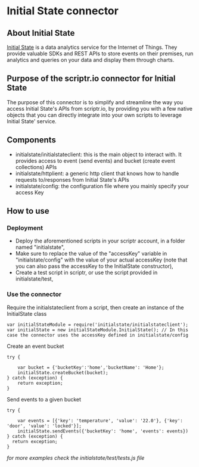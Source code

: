 # Initial State connector
## About Initial State
[Initial State](https://www.initialstate.com) is a data analytics service for the Internet of Things. They provide valuable SDKs and REST APIs to store events on their premises, run analytics and queries on your data and display them through charts.  
## Purpose of the scriptr.io connector for Initial State
The purpose of this connector is to simplify and streamline the way you access Initial State's APIs from scriptr.io, by providing you with a few native objects that you can directly integrate into your own scripts to leverage Initial State' service. 
## Components
- initialstate/initialstateclient: this is the main object to interact with. It provides access to event (send events) and bucket (create event collections) APIs 
- initialstate/httplient: a generic http client that knows how to handle requests to/responses from Initial State's APIs
- initialstate/config: the configuration file where you mainly specify your access Key

## How to use

### Deployment
- Deploy the aforementioned scripts in your scriptr account, in a folder named "initialstate",
- Make sure to replace the value of the "accessKey" variable in "initialstate/config" with the value of your actual accessKey (note that you can also pass the accessKey to the InitialState constructor),
- Create a test script in scriptr, or use the script provided in initialstate/test,

### Use the connector

Require the initialstateclient from a script, then create an instance of the InitialState class
```
var initialStateModule = require('initialstate/initialstateclient');
var initialState = new initialStateModule.InitialState(); // In this case the connector uses the accessKey defined in initialstate/config
```

Create an event bucket
```
try {

	var bucket = {'bucketKey':'home','bucketName': 'Home'};
	initialState.createBucket(bucket);
} catch (exception) {
  	return exception;
}
```

Send events to a given bucket
```
try {

	var events = [{'key': 'temperature', 'value': '22.0'}, {'key': 'door', 'value': 'locked'}];	
  	initialState.sendEvents({'bucketKey': 'home', 'events': events})
} catch (exception) {
  return exception;
}
```

*for more examples check the initialstate/test/tests.js file*


